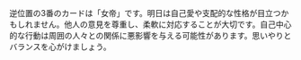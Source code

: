 逆位置の3番のカードは「女帝」です。明日は自己愛や支配的な性格が目立つかもしれません。他人の意見を尊重し、柔軟に対応することが大切です。自己中心的な行動は周囲の人々との関係に悪影響を与える可能性があります。思いやりとバランスを心がけましょう。